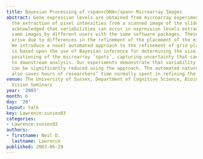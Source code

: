```yaml
---
title: Bayesian Processing of <span>cDNA</span> Microarray Images
abstract: Gene expression levels are obtained from microarray experiments through
  the extraction of pixel intensities from a scanned image of the slide. It is widely
  acknowledged that variabilities can occur in expression levels extracted from the
  same images by different users with the same software packages. These inconsistencies
  arise due to differences in the refinement of the placement of the microarray ’grids’.
  We introduce a novel automated approach to the refinement of grid placements that
  is based upon the use of Bayesian inference for determining the size, shape and
  positioning of the microarray ’spots’, capturing uncertainty that can be passed
  to downstream analysis. Our experiments demonstrate that variability between users
  can be significantly reduced using the approach. The automated nature of the approach
  also saves hours of researchers’ time normally spent in refining the grid placement.
venue: The University of Sussex, Department of Cognitive Science, Bioinformatics and
  Vision Seminars
year: '2003'
month: 6
day: '20'
layout: talk
key: Lawrence:sussex03
categories:
- Lawrence:sussex03
authors:
- firstname: Neil D.
  lastname: Lawrence
published: 2003-06-20
---
```

